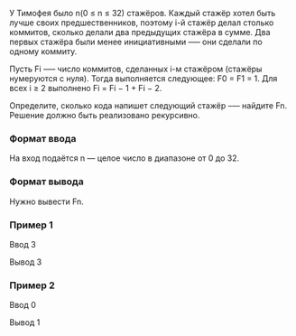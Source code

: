 У Тимофея было 
n(0 ≤ n ≤ 32) стажёров. Каждый стажёр хотел быть лучше своих предшественников, 
поэтому i-й стажёр делал столько коммитов, сколько делали два предыдущих стажёра в 
сумме. Два первых стажёра были менее инициативными —– они сделали по одному коммиту.

Пусть Fi —– число коммитов, сделанных i-м стажёром (стажёры нумеруются с нуля). Тогда выполняется следующее: 
F0 = F1 = 1. Для всех i ≥ 2 выполнено 
Fi = Fi − 1 + Fi − 2.

Определите, сколько кода напишет следующий стажёр –— найдите Fn.
Решение должно быть реализовано рекурсивно.

### Формат ввода
На вход подаётся n — целое число в диапазоне от 0 до 32.

### Формат вывода
Нужно вывести Fn.

### Пример 1
Ввод
3

Вывод
3

### Пример 2
Ввод
0

Вывод
1